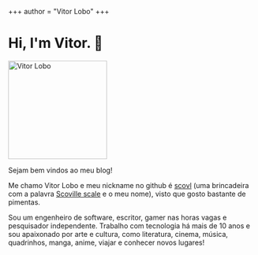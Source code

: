 +++
author = "Vitor Lobo"
+++

# Hi, I'm Vitor. 👋

<img src="https://raw.githubusercontent.com/scovl/scovl.github.io/main/post/images/eu.jpg" width="200" height="200" alt="Vitor Lobo">

Sejam bem vindos ao meu blog!

Me chamo Vitor Lobo e meu nickname no github é [scovl](https://github.com/scovl) (uma brincadeira com a palavra [Scoville scale](https://en.wikipedia.org/wiki/Scoville_scale) e o meu nome), visto que gosto bastante de pimentas.

Sou um engenheiro de software, escritor, gamer nas horas vagas e pesquisador independente. Trabalho com tecnologia há mais de 10 anos e sou apaixonado por arte e cultura, como literatura, cinema, música, quadrinhos, manga, anime, viajar e conhecer novos lugares! 



